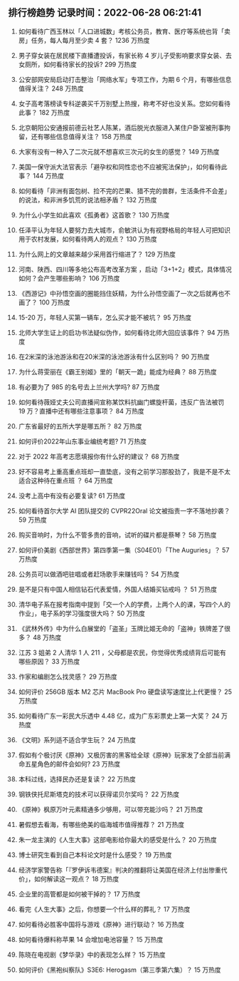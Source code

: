
## 排行榜趋势 记录时间：2022-06-28 06:21:41
  
  1. 如何看待广西玉林以「人口进城数」考核公务员，教育、医疗等系统也背「卖房」任务，每人每月至少卖 4 套？ 1236 万热度
    
  2. 男子穿女装在居民楼下直播遭投诉，有家长称 4 岁儿子受影响要求穿女装、去女厕所，如何看待家长的投诉? 299 万热度
    
  3. 公安部网安局启动打击整治「网络水军」专项工作，为期 6 个月，有哪些信息值得关注？ 248 万热度
    
  4. 女子高考落榜读专科逆袭买千万别墅上热搜，称考不好也没关系。您如何看待此事？ 182 万热度
    
  5. 北京朝阳公安通报前德云社艺人陈某，酒后脱光衣服进入某住户卧室被刑事拘留，还有哪些信息值得关注？ 158 万热度
    
  6. 大家有没有一种入了二次元就不想喜欢三次元的女生的感觉？ 149 万热度
    
  7. 美国一保守派大法官表示「避孕权和同性恋也不应被宪法保护」，如何看待此事？ 144 万热度
    
  8. 如何看待「非洲有面包树、捡不完的芒果、猎不完的兽群，生活条件不会差」的说法，和非洲多饥荒的说法相矛盾？ 132 万热度
    
  9. 为什么小学生如此喜欢《孤勇者》这首歌？ 130 万热度
    
  10. 任泽平认为年轻人要努力去大城市，俞敏洪认为有视野格局的年轻人可把知识用于农村发展，如何看待两人的观点？ 130 万热度
    
  11. 为什么网上的文章越来越少采用首行缩进了？ 129 万热度
    
  12. 河南、陕西、四川等多地公布高考改革方案 ，启动「3+1+2」模式，具体情况如何？会产生哪些影响？ 106 万热度
    
  13. 《西游记》中孙悟空画的圈能挡住妖精，为什么孙悟空画了一次之后就再也不画了？ 100 万热度
    
  14. 15-20 万，年轻人买第一辆车，怎么买才能不被坑？ 95 万热度
    
  15. 北师大学生证上的启功书法疑似伪作，如何看待北师大回应该事件？ 94 万热度
    
  16. 在2米深的泳池游泳和在20米深的泳池游泳有什么区别吗？ 90 万热度
    
  17. 为什么蒋雯丽在《霸王别姬》里的「朝天一跪」能成为经典？ 88 万热度
    
  18. 有必要为了 985 的名号去上兰州大学吗? 87 万热度
    
  19. 如何看待薇娅丈夫公司直播间宣称某饮料抗幽门螺旋杆菌，违反广告法被罚 19 万？直播中还有哪些注意事项？ 84 万热度
    
  20. 广东省最好的五所大学是哪五所？ 82 万热度
    
  21. 如何评价2022年山东事业编统考题? 71 万热度
    
  22. 对于 2022 年高考志愿填报你有什么好的建议？ 68 万热度
    
  23. 好不容易考上重高重点班却一直垫底，没有之前学习那股劲了，我是不是不太适合这种待在重点班 ？ 64 万热度
    
  24. 没考上高中有没有必要复读? 61 万热度
    
  25. 如何看待首尔大学 AI 团队提交的 CVPR22Oral 论文被指责一字不落地抄袭？ 59 万热度
    
  26. 购买音响时，为什么不管多贵的音响，试听的碟片都是蔡琴？ 58 万热度
    
  27. 如何评价美剧《西部世界》第四季第一集（S04E01）「The Auguries」？ 57 万热度
    
  28. 公务员可以做酒吧驻唱或者赶场歌手来赚钱吗？ 54 万热度
    
  29. 是不是只有中国人相信钻石代表爱情，外国人结婚买钻戒吗 ？ 51 万热度
    
  30. 清华电子系在报考指南中提到「交一个人的学费，上两个人的课，写四个人的作业」，电子系的学习强度很大吗？ 50 万热度
    
  31. 《武林外传》中为什么白展堂的「盗圣」玉牌比姬无命的「盗神」铁牌差了很多？ 48 万热度
    
  32. 江苏 3 姐弟 2 人清华 1 人 211 ，父母都是农民，你觉得优秀成绩背后可能有哪些原因？ 33 万热度
    
  33. 作家和编剧怎么找灵感？ 29 万热度
    
  34. 如何评价 256GB  版本 M2 芯片 MacBook Pro 硬盘读写速度比上代更慢？ 25 万热度
    
  35. 如何看待广东一彩民大乐透中 4.48 亿，成为广东彩票史上第一大奖？ 24 万热度
    
  36. 《文明》系列适不适合学生玩？ 24 万热度
    
  37. 假如有个极讨厌《原神》又极厉害的黑客给全球《原神》玩家发了全部当前满命五星角色的邮件会如何? 23 万热度
    
  38. 本科过线，选择民办还是复读？ 22 万热度
    
  39. 钢铁侠托尼斯塔克的技术可以获得诺贝尔奖吗？ 22 万热度
    
  40. 《原神》枫原万叶元素精通多少够用，可以带充能沙吗？ 21 万热度
    
  41. 暑假想去看海，有哪些绝美的临海城市值得推荐？ 21 万热度
    
  42. 朱一龙主演的《人生大事》这部电影给你最大的感受是什么？ 20 万热度
    
  43. 博士研究生看到自己本科论文时是什么感受？ 19 万热度
    
  44. 经济学家警告称「『罗伊诉韦德案』判决的推翻将让美国在经济上付出惨重代价」，如何解读这一观点？ 18 万热度
    
  45. 企业里的高管都是如何被干掉的？ 17 万热度
    
  46. 看完《人生大事》之后，你想要一个什么样的葬礼？ 17 万热度
    
  47. 如何看待必胜客中国将与游戏《原神》进行联动？ 16 万热度
    
  48. 如何看待爆料称苹果 14 会增加电池容量？ 15 万热度
    
  49. 陈晓在电视剧《梦华录》中的表现怎么样？ 15 万热度
    
  50. 如何评价《黑袍纠察队》S3E6: Herogasm（第三季第六集）？ 15 万热度
    
